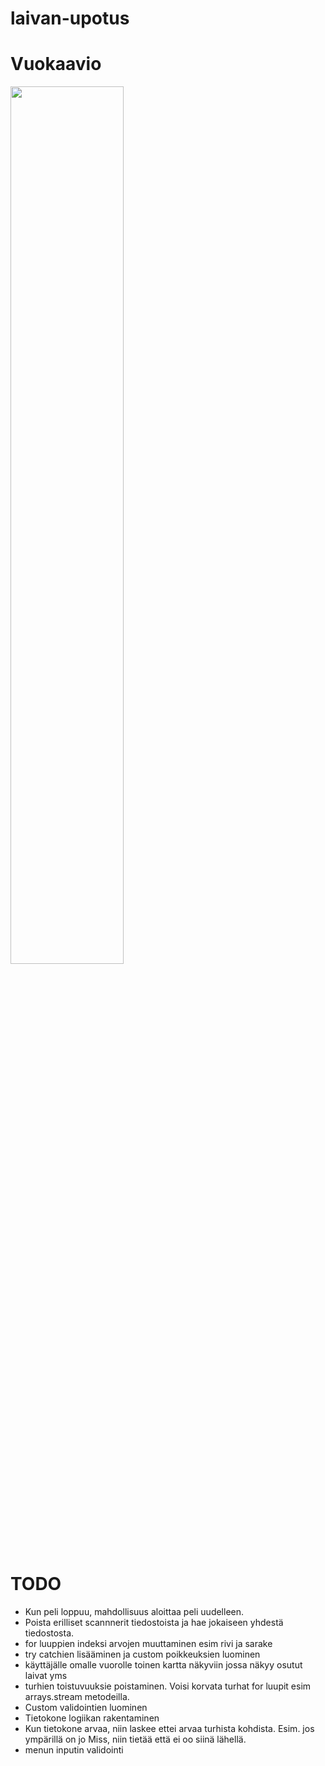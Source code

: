 # laivan-upotus
# Vuokaavio

<img width=60% src="https://github.com/miikaran/laivan-upotus/assets/88707539/98eca324-80fb-44a1-a2f1-9532d4112f3a">



# TODO
- Kun peli loppuu, mahdollisuus aloittaa peli uudelleen.
- Poista erilliset scannnerit tiedostoista ja hae jokaiseen yhdestä tiedostosta.
- for luuppien indeksi arvojen muuttaminen esim rivi ja sarake
- try catchien lisääminen ja custom poikkeuksien luominen
- käyttäjälle omalle vuorolle toinen kartta näkyviin jossa näkyy osutut laivat yms
- turhien toistuvuuksie poistaminen. Voisi korvata turhat for luupit esim arrays.stream metodeilla.
- Custom validointien luominen
- Tietokone logiikan rakentaminen
- Kun tietokone arvaa, niin laskee ettei arvaa turhista kohdista. Esim. jos ympärillä on jo Miss, niin tietää että ei oo siinä lähellä.
- menun inputin validointi
